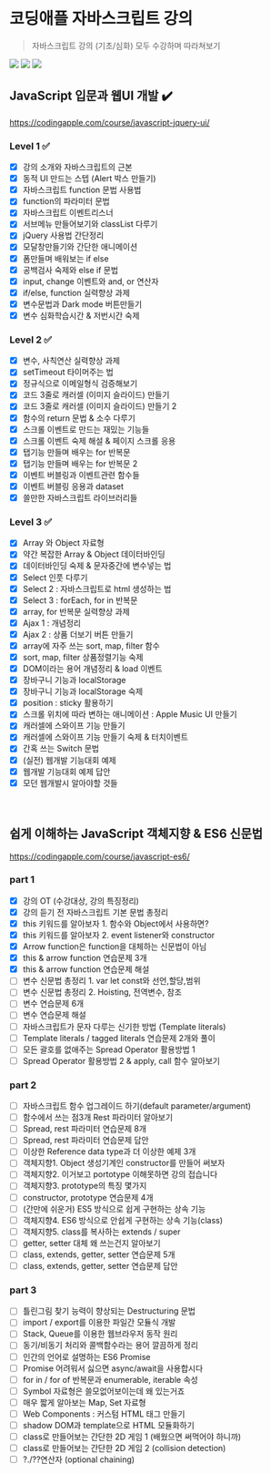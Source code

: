 # 코딩애플 자바스크립트 강의
> 자바스크립트 강의 (기초/심화) 모두 수강하며 따라쳐보기

<p>
  <img src="https://img.shields.io/badge/CSS3-1572B6?style=flat-square&logo=css3&logoColor=white"/>
  <img src="https://img.shields.io/badge/HTML5-E34F26?style=flat-square&logo=html5&logoColor=white"/>
  <img src="https://img.shields.io/badge/JavaScript-F7DF1E?style=flat-square&logo=javascript&logoColor=black"/>
</p>

## JavaScript 입문과 웹UI 개발 ✔️
https://codingapple.com/course/javascript-jquery-ui/
### Level 1 ✅

- [X] 강의 소개와 자바스크립트의 근본
- [X] 동적 UI 만드는 스텝 (Alert 박스 만들기)
- [X] 자바스크립트 function 문법 사용법
- [X] function의 파라미터 문법
- [X] 자바스크립트 이벤트리스너
- [X] 서브메뉴 만들어보기와 classList 다루기
- [X] jQuery 사용법 간단정리
- [X] 모달창만들기와 간단한 애니메이션
- [X] 폼만들며 배워보는 if else
- [X] 공백검사 숙제와 else if 문법
- [X] input, change 이벤트와 and, or 연산자
- [X] if/else, function 실력향상 과제
- [X] 변수문법과 Dark mode 버튼만들기
- [X] 변수 심화학습시간 & 저번시간 숙제

### Level 2 ✅

- [X] 변수, 사칙연산 실력향상 과제
- [X] setTimeout 타이머주는 법
- [X] 정규식으로 이메일형식 검증해보기
- [X] 코드 3줄로 캐러셀 (이미지 슬라이드) 만들기
- [X] 코드 3줄로 캐러셀 (이미지 슬라이드) 만들기 2
- [X] 함수의 return 문법 & 소수 다루기
- [X] 스크롤 이벤트로 만드는 재밌는 기능들
- [X] 스크롤 이벤트 숙제 해설 & 페이지 스크롤 응용
- [X] 탭기능 만들며 배우는 for 반복문
- [X] 탭기능 만들며 배우는 for 반복문 2
- [X] 이벤트 버블링과 이벤트관련 함수들
- [X] 이벤트 버블링 응용과 dataset
- [X] 쓸만한 자바스크립트 라이브러리들

### Level 3 ✅

- [X] Array 와 Object 자료형
- [X] 약간 복잡한 Array & Object 데이터바인딩
- [X] 데이터바인딩 숙제 & 문자중간에 변수넣는 법
- [X] Select 인풋 다루기
- [X] Select 2 : 자바스크립트로 html 생성하는 법
- [X] Select 3 : forEach, for in 반복문
- [X] array, for 반복문 실력향상 과제
- [X] Ajax 1 : 개념정리
- [X] Ajax 2 : 상품 더보기 버튼 만들기
- [X] array에 자주 쓰는 sort, map, filter 함수
- [X] sort, map, filter 상품정렬기능 숙제
- [X] DOM이라는 용어 개념정리 & load 이벤트
- [X] 장바구니 기능과 localStorage
- [X] 장바구니 기능과 localStorage 숙제
- [X] position : sticky 활용하기
- [X] 스크롤 위치에 따라 변하는 애니메이션 : Apple Music UI 만들기
- [X] 캐러셀에 스와이프 기능 만들기
- [X] 캐러셀에 스와이프 기능 만들기 숙제 & 터치이벤트
- [X] 간혹 쓰는 Switch 문법
- [X] (실전) 웹개발 기능대회 예제
- [X] 웹개발 기능대회 예제 답안
- [X] 모던 웹개발시 알아야할 것들
<br/><br/><br/>

## 쉽게 이해하는 JavaScript 객체지향 & ES6 신문법
https://codingapple.com/course/javascript-es6/

### part 1
- [X] 강의 OT (수강대상, 강의 특징정리)
- [X] 강의 듣기 전 자바스크립트 기본 문법 총정리
- [X] this 키워드를 알아보자 1. 함수와 Object에서 사용하면?
- [X] this 키워드를 알아보자 2. event listener와 constructor
- [X] Arrow function은 function을 대체하는 신문법이 아님
- [X] this & arrow function 연습문제 3개
- [X] this & arrow function 연습문제 해설
- [ ] 변수 신문법 총정리 1. var let const와 선언,할당,범위
- [ ] 변수 신문법 총정리 2. Hoisting, 전역변수, 참조
- [ ] 변수 연습문제 6개
- [ ] 변수 연습문제 해설
- [ ] 자바스크립트가 문자 다루는 신기한 방법 (Template literals)
- [ ] Template literals / tagged literals 연습문제 2개와 풀이
- [ ] 모든 괄호를 없애주는 Spread Operator 활용방법 1
- [ ] Spread Operator 활용방법 2 & apply, call 함수 알아보기

### part 2
- [ ] 자바스크립트 함수 업그레이드 하기(default parameter/argument)
- [ ] 함수에서 쓰는 점3개 Rest 파라미터 알아보기
- [ ] Spread, rest 파라미터 연습문제 8개
- [ ] Spread, rest 파라미터 연습문제 답안
- [ ] 이상한 Reference data type과 더 이상한 예제 3개
- [ ] 객체지향1. Object 생성기계인 constructor를 만들어 써보자
- [ ] 객체지향2. 이거보고 portotype 이해못하면 강의 접습니다
- [ ] 객체지향3. prototype의 특징 몇가지
- [ ] constructor, prototype 연습문제 4개
- [ ] (간만에 쉬운거) ES5 방식으로 쉽게 구현하는 상속 기능
- [ ] 객체지향4. ES6 방식으로 안쉽게 구현하는 상속 기능(class)
- [ ] 객체지향5. class를 복사하는 extends / super
- [ ] getter, setter 대체 왜 쓰는건지 알아보기
- [ ] class, extends, getter, setter 연습문제 5개
- [ ] class, extends, getter, setter 연습문제 답안

### part 3
- [ ] 틀린그림 찾기 능력이 향상되는 Destructuring 문법
- [ ] import / export를 이용한 파일간 모듈식 개발
- [ ] Stack, Queue를 이용한 웹브라우저 동작 원리
- [ ] 동기/비동기 처리와 콜백함수라는 용어 깔끔하게 정리
- [ ] 인간의 언어로 설명하는 ES6 Promise
- [ ] Promise 어려워서 싫으면 async/await을 사용합시다
- [ ] for in / for of 반복문과 enumerable, iterable 속성
- [ ] Symbol 자료형은 쓸모없어보이는데 왜 있는거죠
- [ ] 매우 짧게 알아보는 Map, Set 자료형
- [ ] Web Components : 커스텀 HTML 태그 만들기
- [ ] shadow DOM과 template으로 HTML 모듈화하기
- [ ] class로 만들어보는 간단한 2D 게임 1 (배웠으면 써먹어야 하니까)
- [ ] class로 만들어보는 간단한 2D 게임 2 (collision detection)
- [ ] ?./??연산자 (optional chaining)